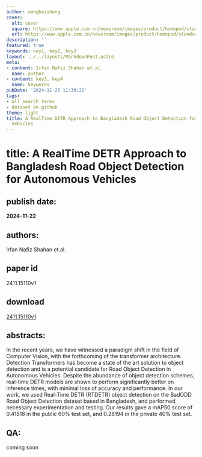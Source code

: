 ```yaml
---
author: wanghaisheng
cover:
  alt: cover
  square: https://www.apple.com.cn/newsroom/images/product/homepod/standard/Apple-HomePod-hero-230118_big.jpg.large_2x.jpg
  url: https://www.apple.com.cn/newsroom/images/product/homepod/standard/Apple-HomePod-hero-230118_big.jpg.large_2x.jpg
description: ''
featured: true
keywords: key1, key2, key3
layout: ../../layouts/MarkdownPost.astro
meta:
- content: Irfan Nafiz Shahan et.al.
  name: author
- content: key3, key4
  name: keywords
pubDate: '2024-11-25 11:39:22'
tags:
- all search terms
- dataset on github
theme: light
title: A RealTime DETR Approach to Bangladesh Road Object Detection for Autonomous
  Vehicles
---
```


# title: A RealTime DETR Approach to Bangladesh Road Object Detection for Autonomous Vehicles 
## publish date: 
**2024-11-22** 
## authors: 
  Irfan Nafiz Shahan et.al. 
## paper id
2411.15110v1
## download
[2411.15110v1](http://arxiv.org/abs/2411.15110v1)
## abstracts:
In the recent years, we have witnessed a paradigm shift in the field of Computer Vision, with the forthcoming of the transformer architecture. Detection Transformers has become a state of the art solution to object detection and is a potential candidate for Road Object Detection in Autonomous Vehicles. Despite the abundance of object detection schemes, real-time DETR models are shown to perform significantly better on inference times, with minimal loss of accuracy and performance. In our work, we used Real-Time DETR (RTDETR) object detection on the BadODD Road Object Detection dataset based in Bangladesh, and performed necessary experimentation and testing. Our results gave a mAP50 score of 0.41518 in the public 60% test set, and 0.28194 in the private 40% test set.
## QA:
coming soon
